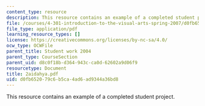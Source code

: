 ```yaml
---
content_type: resource
description: This resource contains an example of a completed student project.
file: /courses/4-301-introduction-to-the-visual-arts-spring-2007/d0fb652079c6b5ca4ad6ad9344a36bd8_2aidahya.pdf
file_type: application/pdf
learning_resource_types: []
license: https://creativecommons.org/licenses/by-nc-sa/4.0/
ocw_type: OCWFile
parent_title: Student work 2004
parent_type: CourseSection
parent_uid: d8c0f18b-d364-943c-ca0d-62602a9d06f9
resourcetype: Document
title: 2aidahya.pdf
uid: d0fb6520-79c6-b5ca-4ad6-ad9344a36bd8
---
```

This resource contains an example of a completed student project.